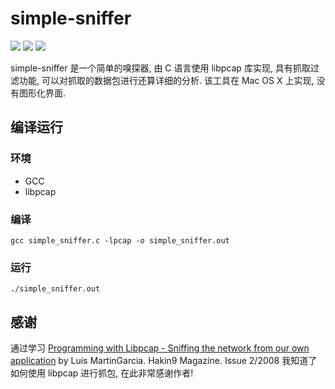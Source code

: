 # simple-sniffer

[![](https://img.shields.io/badge/build-passing-brightgreen.svg)]()
[![](https://img.shields.io/badge/License-MIT-blue.svg)]()
[![](https://img.shields.io/badge/C-11-yellow..svg)]()

simple-sniffer 是一个简单的嗅探器, 由 C 语言使用 libpcap 库实现, 具有抓取过滤功能, 可以对抓取的数据包进行还算详细的分析. 该工具在 Mac OS X 上实现, 没有图形化界面.

## 编译运行
### 环境
* GCC
* libpcap
### 编译
`gcc simple_sniffer.c -lpcap -o simple_sniffer.out`
### 运行
`./simple_sniffer.out`

## 感谢

通过学习 [Programming with Libpcap - Sniffing the network from our own application](http://recursos.aldabaknocking.com/libpcapHakin9LuisMartinGarcia.pdf) by Luis MartinGarcia. Hakin9 Magazine. Issue 2/2008 我知道了如何使用 libpcap 进行抓包, 在此非常感谢作者!

